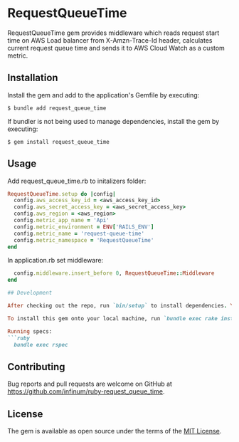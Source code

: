 # RequestQueueTime

RequestQueueTime gem provides middleware which reads request start time on AWS Load balancer from X-Amzn-Trace-Id header,
calculates current request queue time and sends it to AWS Cloud Watch as a custom metric.

## Installation

Install the gem and add to the application's Gemfile by executing:

    $ bundle add request_queue_time

If bundler is not being used to manage dependencies, install the gem by executing:

    $ gem install request_queue_time

## Usage

Add request_queue_time.rb to initalizers folder: 
```ruby
RequestQueueTime.setup do |config|
  config.aws_access_key_id = <aws_access_key_id>
  config.aws_secret_access_key = <aws_secret_access_key>
  config.aws_region = <aws_region>
  config.metric_app_name = 'Api' 
  config.metric_environment = ENV['RAILS_ENV']
  config.metric_name = 'request-queue-time'
  config.metric_namespace = 'RequestQueueTime'
end
```

In application.rb set middleware:
   
```ruby
  config.middleware.insert_before 0, RequestQueueTime::Middleware
end

## Development

After checking out the repo, run `bin/setup` to install dependencies. You can also run `bin/console` for an interactive prompt that will allow you to experiment.

To install this gem onto your local machine, run `bundle exec rake install`. To release a new version, update the version number in `version.rb`, and then run `bundle exec rake release`, which will create a git tag for the version, push git commits and the created tag, and push the `.gem` file to [rubygems.org](https://rubygems.org).

Running specs:
```ruby
  bundle exec rspec
```
## Contributing

Bug reports and pull requests are welcome on GitHub at https://github.com/infinum/ruby-request_queue_time.

## License

The gem is available as open source under the terms of the [MIT License](https://opensource.org/licenses/MIT).
